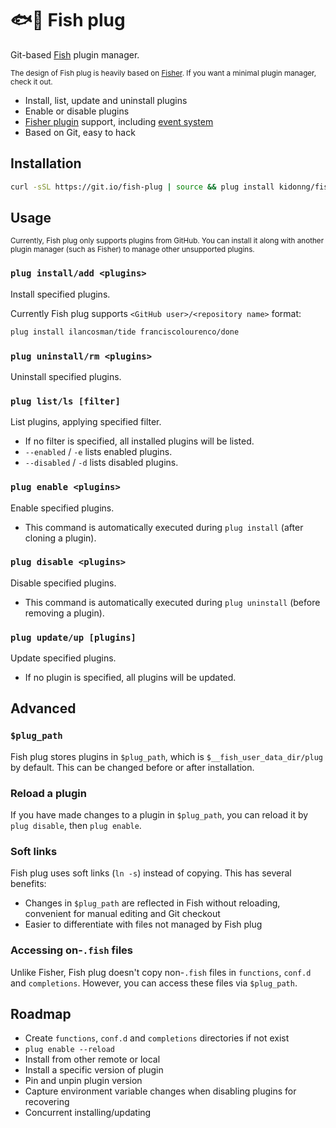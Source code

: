 # 🐟🔌 Fish plug

Git-based [Fish](https://fishshell.com/) plugin manager.

<small>

The design of Fish plug is heavily based on [Fisher](https://github.com/jorgebucaran/fisher). If you want a minimal plugin manager, check it out.

</small>

- Install, list, update and uninstall plugins
- Enable or disable plugins
- [Fisher plugin](https://github.com/jorgebucaran/fisher#creating-a-plugin) support, including [event system](https://github.com/jorgebucaran/fisher#event-system)
- Based on Git, easy to hack

## Installation

```sh
curl -sSL https://git.io/fish-plug | source && plug install kidonng/fish-plug
```

## Usage

<small>

Currently, Fish plug only supports plugins from GitHub. You can install it along with another plugin manager (such as Fisher) to manage other unsupported plugins.

</small>

### `plug install/add <plugins>`

Install specified plugins.

Currently Fish plug supports `<GitHub user>/<repository name>` format:

```sh
plug install ilancosman/tide franciscolourenco/done
```

### `plug uninstall/rm <plugins>`

Uninstall specified plugins.

### `plug list/ls [filter]`

List plugins, applying specified filter.

- If no filter is specified, all installed plugins will be listed.
- `--enabled` / `-e` lists enabled plugins.
- `--disabled` / `-d` lists disabled plugins.

### `plug enable <plugins>`

Enable specified plugins.

- This command is automatically executed during `plug install` (after cloning a plugin).

### `plug disable <plugins>`

Disable specified plugins.

- This command is automatically executed during `plug uninstall` (before removing a plugin).

### `plug update/up [plugins]`

Update specified plugins.

- If no plugin is specified, all plugins will be updated.

## Advanced

### `$plug_path`

Fish plug stores plugins in `$plug_path`, which is `$__fish_user_data_dir/plug` by default. This can be changed before or after installation.

### Reload a plugin

If you have made changes to a plugin in `$plug_path`, you can reload it by `plug disable`, then `plug enable`.

### Soft links

Fish plug uses soft links (`ln -s`) instead of copying. This has several benefits:

- Changes in `$plug_path` are reflected in Fish without reloading, convenient for manual editing and Git checkout
- Easier to differentiate with files not managed by Fish plug

### Accessing on-`.fish` files

Unlike Fisher, Fish plug doesn't copy non-`.fish` files in `functions`, `conf.d` and `completions`. However, you can access these files via `$plug_path`.

## Roadmap

- Create `functions`, `conf.d` and `completions` directories if not exist
- `plug enable --reload`
- Install from other remote or local
- Install a specific version of plugin
- Pin and unpin plugin version
- Capture environment variable changes when disabling plugins for recovering
- Concurrent installing/updating
